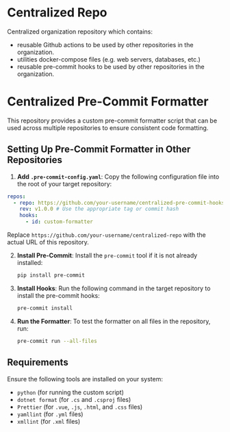 # Centralized Repo

Centralized organization repository which contains:

- reusable Github actions to be used by other repositories in the organization.
- utilities docker-compose files (e.g. web servers, databases, etc.)
- reusable pre-commit hooks to be used by other repositories in the organization.

# Centralized Pre-Commit Formatter

This repository provides a custom pre-commit formatter script that can be used across multiple repositories to ensure consistent code formatting.

## Setting Up Pre-Commit Formatter in Other Repositories

1. **Add `.pre-commit-config.yaml`**:
   Copy the following configuration file into the root of your target repository:

```yaml
repos:
  - repo: https://github.com/your-username/centralized-pre-commit-hooks
    rev: v1.0.0 # Use the appropriate tag or commit hash
    hooks:
      - id: custom-formatter
```

Replace `https://github.com/your-username/centralized-repo` with the actual URL of this repository.

2. **Install Pre-Commit**:
   Install the `pre-commit` tool if it is not already installed:

   ```bash
   pip install pre-commit
   ```

3. **Install Hooks**:
   Run the following command in the target repository to install the pre-commit hooks:

   ```bash
   pre-commit install
   ```

4. **Run the Formatter**:
   To test the formatter on all files in the repository, run:
   ```bash
   pre-commit run --all-files
   ```

## Requirements

Ensure the following tools are installed on your system:

- `python` (for running the custom script)
- `dotnet format` (for `.cs` and `.csproj` files)
- `Prettier` (for `.vue`, `.js`, `.html`, and `.css` files)
- `yamllint` (for `.yml` files)
- `xmllint` (for `.xml` files)
